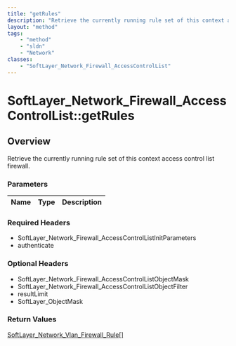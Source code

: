 ```yaml
---
title: "getRules"
description: "Retrieve the currently running rule set of this context access control list firewall."
layout: "method"
tags:
    - "method"
    - "sldn"
    - "Network"
classes:
    - "SoftLayer_Network_Firewall_AccessControlList"
---
```

# SoftLayer_Network_Firewall_AccessControlList::getRules
## Overview 
Retrieve the currently running rule set of this context access control list firewall.

### Parameters 
|Name | Type | Description |
| --- | --- | --- |


### Required Headers
* SoftLayer_Network_Firewall_AccessControlListInitParameters
* authenticate

### Optional Headers
* SoftLayer_Network_Firewall_AccessControlListObjectMask
* SoftLayer_Network_Firewall_AccessControlListObjectFilter
* resultLimit
* SoftLayer_ObjectMask

### Return Values
<a href='/reference/datatypes/SoftLayer_Network_Vlan_Firewall_Rule'>SoftLayer_Network_Vlan_Firewall_Rule[] </a>

